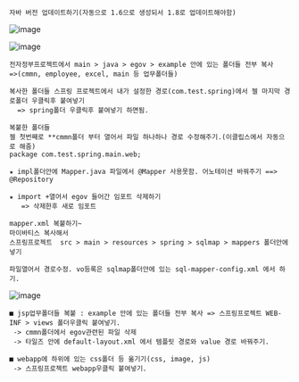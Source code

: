 ```
자바 버전 업데이트하기(자동으로 1.6으로 생성되서 1.8로 업데이트해야함)
```
![image](https://user-images.githubusercontent.com/42727909/49081265-a22b7b00-f289-11e8-8394-c3d690917677.png)

![image](https://user-images.githubusercontent.com/42727909/49081270-a788c580-f289-11e8-8d02-ee61e990efca.png)

```
전자정부프로젝트에서 main > java > egov > example 안에 있는 폴더들 전부 복사 
=>(cmmn, employee, excel, main 등 업무폴더들)

복사한 폴더들 스프링 프로젝트에서 내가 설정한 경로(com.test.spring)에서 젤 마지막 경로폴더 우클릭후 붙여넣기
  => spring폴더 우클릭후 붙여넣기 하면됨.
```

```
복붙한 폴더들 
젤 첫번째로 **cmmn폴더 부터 열어서 파일 하나하나 경로 수정해주기.(이클립스에서 자동으로 해줌)
package com.test.spring.main.web; 

★ impl폴더안에 Mapper.java 파일에서 @Mapper 사용못함. 어노테이션 바꿔주기 ==> @Repository

★ import +열어서 egov 들어간 임포트 삭제하기
   => 삭제한후 새로 임포트 

```
```
mapper.xml 복붙하기~
마이바티스 복사해서
스프링프로젝트  src > main > resources > spring > sqlmap > mappers 폴더안에 넣기

파일열어서 경로수정. vo등록은 sqlmap폴더안에 있는 sql-mapper-config.xml 에서 하기.
```
![image](https://user-images.githubusercontent.com/42727909/49081505-71981100-f28a-11e8-9d95-b396584c21bf.png)

```
■ jsp업무폴더들 복붙 : example 안에 있는 폴더들 전부 복사 => 스프링프로젝트 WEB-INF > views 폴더우클릭 붙여넣기.
 -> cmmn폴더에서 egov관련된 파일 삭제
 -> 타일즈 안에 default-layout.xml 에서 템플릿 경로와 value 경로 바꿔주기.
 
■ webapp에 하위에 있는 css폴더 등 옮기기(css, image, js)
 -> 스프링프로젝트 webapp우클릭 붙여넣기.
```
